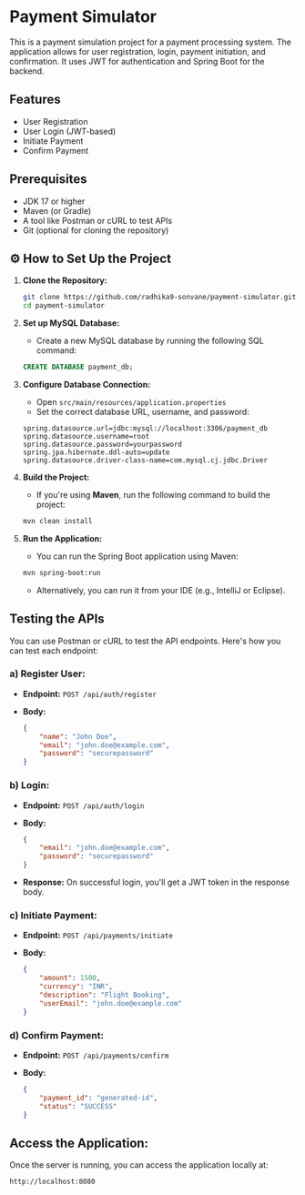 # Payment Simulator

This is a payment simulation project for a payment processing system. The application allows for user registration, login, payment initiation, and confirmation. It uses JWT for authentication and Spring Boot for the backend.

## Features

- User Registration
- User Login (JWT-based)
- Initiate Payment
- Confirm Payment

## Prerequisites

- JDK 17 or higher
- Maven (or Gradle)
- A tool like Postman or cURL to test APIs
- Git (optional for cloning the repository)

## ⚙️ How to Set Up the Project

1. **Clone the Repository:**

    ```bash
    git clone https://github.com/radhika9-sonvane/payment-simulator.git
    cd payment-simulator
    ```

2. **Set up MySQL Database:**

    - Create a new MySQL database by running the following SQL command:

    ```sql
    CREATE DATABASE payment_db;
    ```

3. **Configure Database Connection:**

    - Open `src/main/resources/application.properties`
    - Set the correct database URL, username, and password:

    ```properties
    spring.datasource.url=jdbc:mysql://localhost:3306/payment_db
    spring.datasource.username=root
    spring.datasource.password=yourpassword
    spring.jpa.hibernate.ddl-auto=update
    spring.datasource.driver-class-name=com.mysql.cj.jdbc.Driver
    ```

4. **Build the Project:**

    - If you're using **Maven**, run the following command to build the project:

    ```bash
    mvn clean install
    ```

5. **Run the Application:**

    - You can run the Spring Boot application using Maven:

    ```bash
    mvn spring-boot:run
    ```

    - Alternatively, you can run it from your IDE (e.g., IntelliJ or Eclipse).

## Testing the APIs

You can use Postman or cURL to test the API endpoints. Here's how you can test each endpoint:

### a) Register User:

- **Endpoint:** `POST /api/auth/register`
- **Body:**

    ```json
    {
        "name": "John Doe",
        "email": "john.doe@example.com",
        "password": "securepassword"
    }
    ```

### b) Login:

- **Endpoint:** `POST /api/auth/login`
- **Body:**

    ```json
    {
        "email": "john.doe@example.com",
        "password": "securepassword"
    }
    ```

- **Response:** On successful login, you'll get a JWT token in the response body.

### c) Initiate Payment:

- **Endpoint:** `POST /api/payments/initiate`
- **Body:**

    ```json
    {
        "amount": 1500,
        "currency": "INR",
        "description": "Flight Booking",
        "userEmail": "john.doe@example.com"
    }
    ```

### d) Confirm Payment:

- **Endpoint:** `POST /api/payments/confirm`
- **Body:**

    ```json
    {
        "payment_id": "generated-id",
        "status": "SUCCESS"
    }
    ```

## Access the Application:

Once the server is running, you can access the application locally at:

```text
http://localhost:8080
